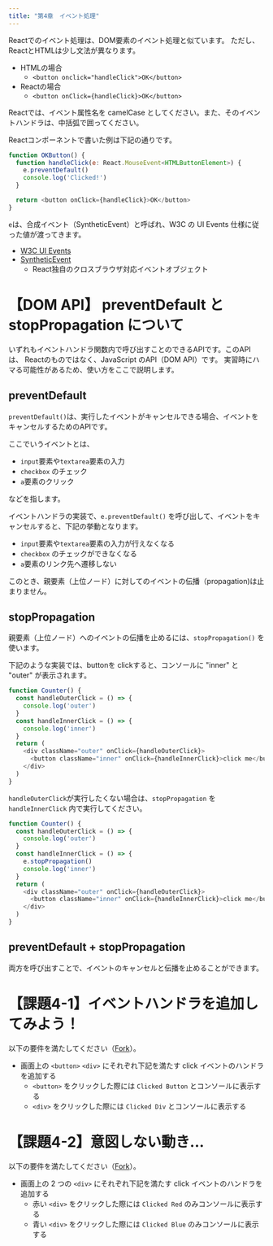 ```yaml
---
title: "第4章　イベント処理"
---
```


Reactでのイベント処理は、DOM要素のイベント処理と似ています。
ただし、ReactとHTMLは少し文法が異なります。

* HTMLの場合
  * `<button onclick="handleClick">OK</button>`
* Reactの場合
  * `<button onClick={handleClick}>OK</button>`

Reactでは、イベント属性名を camelCase としてください。また、そのイベントハンドラは、中括弧で囲ってください。

Reactコンポーネントで書いた例は下記の通りです。

```javascript
function OKButton() {
  function handleClick(e: React.MouseEvent<HTMLButtonElement>) {
    e.preventDefault()
    console.log('Clicked!')
  }

  return <button onClick={handleClick}>OK</button>
}
```

`e`は、合成イベント（SyntheticEvent）と呼ばれ、W3C の UI Events 仕様に従った値が渡ってきます。

* [W3C UI Events](https://www.w3.org/TR/DOM-Level-3-Events/)
* [SyntheticEvent](https://ja.reactjs.org/docs/events.html)
  * React独自のクロスブラウザ対応イベントオブジェクト


# 【DOM API】 preventDefault と stopPropagation について

いずれもイベントハンドラ関数内で呼び出すことのできるAPIです。このAPIは、
Reactのものではなく、JavaScript のAPI（DOM API）です。
実習時にハマる可能性があるため、使い方をここで説明します。


## preventDefault

`preventDefault()`は、実行したイベントがキャンセルできる場合、イベントをキャンセルするためのAPIです。

ここでいうイベントとは、

* `input`要素や`textarea`要素の入力
* `checkbox` のチェック
* `a`要素のクリック

などを指します。

イベントハンドラの実装で、`e.preventDefault()` を呼び出して、イベントをキャンセルすると、下記の挙動となります。

* `input`要素や`textarea`要素の入力が行えなくなる
* `checkbox` のチェックができなくなる
* `a`要素のリンク先へ遷移しない

このとき、親要素（上位ノード）に対してのイベントの伝播（propagation)は止まりません。


## stopPropagation

親要素（上位ノード）へのイベントの伝播を止めるには、`stopPropagation()` を使います。

下記のような実装では、buttonを clickすると、コンソールに "inner" と "outer" が表示されます。

```javascript
function Counter() {
  const handleOuterClick = () => {
    console.log('outer')
  }
  const handleInnerClick = () => {
    console.log('inner')
  }
  return (
    <div className="outer" onClick={handleOuterClick}>
      <button className="inner" onClick={handleInnerClick}>click me</button>
    </div>
  )
}
```

`handleOuterClick`が実行したくない場合は、`stopPropagation` を `handleInnerClick` 内で実行してください。

```javascript
function Counter() {
  const handleOuterClick = () => {
    console.log('outer')
  }
  const handleInnerClick = () => {
    e.stopPropagation()
    console.log('inner')
  }
  return (
    <div className="outer" onClick={handleOuterClick}>
      <button className="inner" onClick={handleInnerClick}>click me</button>
    </div>
  )
}
```

## preventDefault + stopPropagation

両方を呼び出すことで、イベントのキャンセルと伝播を止めることができます。

# 【課題4-1】イベントハンドラを追加してみよう！

以下の要件を満たしてください（[Fork](https://codepen.io/ka-clmx/pen/PopbKKB)）。

* 画面上の `<button>` `<div>` にそれぞれ下記を満たす click イベントのハンドラを追加する
  * `<button>` をクリックした際には `Clicked Button` とコンソールに表示する
  * `<div>` をクリックした際には `Clicked Div` とコンソールに表示する


# 【課題4-2】意図しない動き...

以下の要件を満たしてください（[Fork](https://codepen.io/ka-clmx/pen/ExWNbYO)）。

* 画面上の 2 つの `<div>` にそれぞれ下記を満たす click イベントのハンドラを追加する
  * 赤い `<div>` をクリックした際には `Clicked Red` のみコンソールに表示する
  * 青い `<div>` をクリックした際には `Clicked Blue` のみコンソールに表示する


